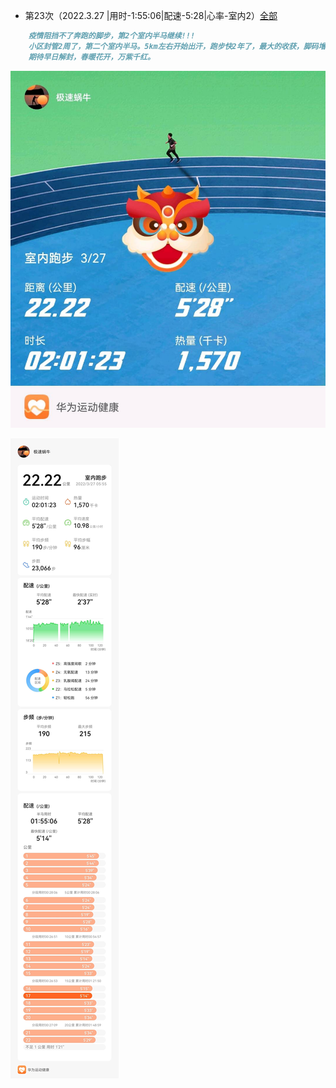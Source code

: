 - 第23次（2022.3.27 |用时-1:55:06|配速-5:28|心率-室内2）[全部](./bm.md)
```markdown
    疫情阻挡不了奔跑的脚步，第2个室内半马继续!!!
    小区封管2周了，第二个室内半马。5km左右开始出汗，跑步快2年了，最大的收获，脚码增大了一号加油，健康运动不停歇。
    期待早日解封，春暖花开，万紫千红。
``` 

![详情](./半马-20220327b.jpg)

![详情](./半马-20220327.jpg)
